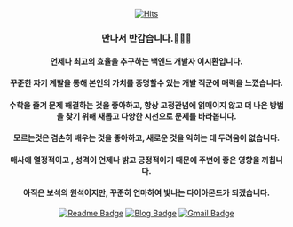 <div align=center>
	
  [![Hits](https://hits.seeyoufarm.com/api/count/incr/badge.svg?url=https%3A%2F%2Fgithub.com%2FJinDevT)](https://hits.seeyoufarm.com)
  ### 만나서 반갑습니다.🧑🏻‍💻
  #### 언제나 최고의 효율을 추구하는 백엔드 개발자 이시환입니다.
  #### 꾸준한 자기 계발을 통해 본인의 가치를 증명할수 있는 개발 직군에 매력을 느꼈습니다.
  #### 수학을 즐겨 문제 해결하는 것을 좋아하고, 항상 고정관념에 얽매이지 않고 더 나은 방법을 찾기 위해 새롭고 다양한 시선으로 문제를 바라봅니다.
  #### 모르는것은 겸손히 배우는 것을 좋아하고, 새로운 것을 익히는 데 두려움이 없습니다.
  #### 매사에 열정적이고 , 성격이 언제나 밝고 긍정적이기 때문에 주변에 좋은 영향을 끼칩니다.
  #### 아직은 보석의 원석이지만, 꾸준히 연마하여 빛나는 다이아몬드가 되겠습니다.
  [![Readme Badge](http://img.shields.io/badge/-Resume-black?style=flat-square&logo=Github&link=https://www.notion.so/Lee-Sihwan-bf3f5793f4eb4e44adcd77fa433934b6)](https://www.notion.so/Lee-Sihwan-045acdc3565848bda9f40ff2a313d9a7) 
[![Blog Badge](https://img.shields.io/badge/-Blog-1877f2?style=flat-square&logo=Bloglovin&logoColor=white&link=https://velog.io/@stay136)](https://velog.io/@stay136) 
[![Gmail Badge](https://img.shields.io/badge/-Gmail-d14836?style=flat-square&logo=Gmail&logoColor=white&link=mailto:stay136@gmail.com)](mailto:stay136@gmail.com)
</div>

